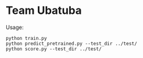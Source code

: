 # Team Ubatuba


Usage:

```
python train.py
python predict_pretrained.py --test_dir ../test/
python score.py --test_dir ../test/
```